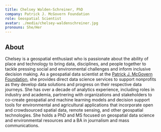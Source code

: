 ```yaml
---
title: Chelsey Walden-Schreiner, PhD
company: Patrick J. McGovern Foundation
role: Geospatial Scientist
avatar: ./media/chelsey-waldenschreiner.jpg
pronouns: She/Her
---
```

## About

Chelsey is a geospatial enthusiast who is passionate about the ability of place and technology to bring data, disciplines, and people together to tackle pressing social and environmental challenges and inform inclusive decision making. As a geospatial data scientist at the [Patrick J. McGovern Foundation](https://www.mcgovern.org/), she provides direct data science services to support nonprofits as they develop data solutions and progress on their respective data journeys. She has over a decade of analytics experience, including roles in industry and academia, partnering with organizations and stakeholders to co-create geospatial and machine learning models and decision support tools for environmental and agricultural applications that incorporate open and crowdsourced spatial data, remote sensing, and other geospatial technologies. She holds a PhD and MS focused on geospatial data science and environmental resources and a BA in journalism and mass communications.